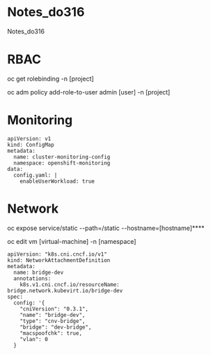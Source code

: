 # Notes_do316
Notes_do316

# RBAC

oc get rolebinding -n [project]

oc adm policy add-role-to-user admin [user] -n [project]


# Monitoring

```ConfigMap
apiVersion: v1
kind: ConfigMap
metadata:
  name: cluster-monitoring-config
  namespace: openshift-monitoring
data:
  config.yaml: |
    enableUserWorkload: true
```


# Network

oc expose service/static --path=/static --hostname=[hostname]****

oc edit vm [virtual-machine] -n [namespace]

```ǹetwork
apiVersion: "k8s.cni.cncf.io/v1"
kind: NetworkAttachmentDefinition
metadata:
  name: bridge-dev  
  annotations:
    k8s.v1.cni.cncf.io/resourceName: bridge.network.kubevirt.io/bridge-dev 
spec:
  config: '{
    "cniVersion": "0.3.1",
    "name": "bridge-dev",  
    "type": "cnv-bridge",  
    "bridge": "dev-bridge", 
    "macspoofchk": true, 
    "vlan": 0 
  }
```
